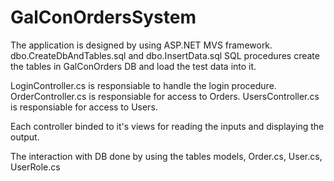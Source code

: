 # GalConOrdersSystem

The application is designed by using ASP.NET MVS framework.
dbo.CreateDbAndTables.sql and dbo.InsertData.sql SQL procedures create the tables in GalConOrders DB and load the test data into it.

LoginController.cs is responsiable to handle the login procedure.
OrderController.cs is responsiable for access to Orders.
UsersController.cs is responsiable for access to Users.

Each controller binded to it's views for reading the inputs and displaying the output.

The interaction with DB done by using the tables models, Order.cs, User.cs, UserRole.cs
